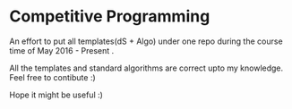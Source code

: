 # Competitive Programming 

An effort to put all templates(dS + Algo) under one repo during the course time of May 2016 - Present .

All the templates and standard algorithms are correct upto my knowledge. Feel free to contibute :)

Hope it might be useful :)

